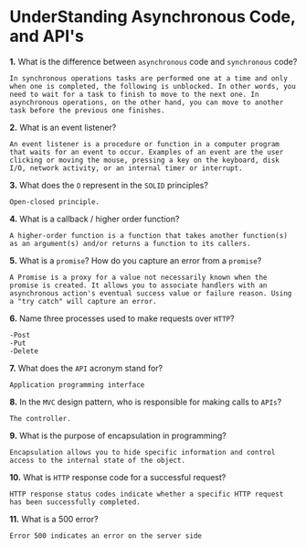# UnderStanding Asynchronous Code, and API's

**1.** What is the difference between `asynchronous` code and `synchronous` code?
<!-- enter you answer in the space below -->
```
In synchronous operations tasks are performed one at a time and only when one is completed, the following is unblocked. In other words, you need to wait for a task to finish to move to the next one. In asynchronous operations, on the other hand, you can move to another task before the previous one finishes.

```
**2.** What is an event listener?
<!-- enter you answer in the space below -->
```
An event listener is a procedure or function in a computer program that waits for an event to occur. Examples of an event are the user clicking or moving the mouse, pressing a key on the keyboard, disk I/O, network activity, or an internal timer or interrupt.
```
**3.** What does the `O` represent in the `SOLID` principles?
<!-- enter you answer in the space below -->
```
Open-closed principle.
```
**4.** What is a callback / higher order function?
<!-- enter you answer in the space below -->
```
A higher-order function is a function that takes another function(s) as an argument(s) and/or returns a function to its callers. 
```
**5.** What is a `promise`? How do you capture an error from a `promise`?
<!-- enter you answer in the space below -->
```
A Promise is a proxy for a value not necessarily known when the promise is created. It allows you to associate handlers with an asynchronous action's eventual success value or failure reason. Using a "try catch" will capture an error.
```
**6.** Name three processes used to make requests over `HTTP`?
<!-- enter you answer in the space below -->
```
-Post
-Put
-Delete 
```
**7.** What does the `API` acronym stand for?
<!-- enter you answer in the space below -->
```
Application programming interface
```
**8.** In the `MVC` design pattern, who is responsible for making calls to `APIs`?
<!-- enter you answer in the space below -->
```
The controller.

```
**9.** What is the purpose of encapsulation in programming?
<!-- enter you answer in the space below -->
```
Encapsulation allows you to hide specific information and control access to the internal state of the object.
```
**10.** What is `HTTP` response code for a successful request?
<!-- enter you answer in the space below -->
```
HTTP response status codes indicate whether a specific HTTP request has been successfully completed.
```
**11.** What is a 500 error?
<!-- enter you answer in the space below -->
```
Error 500 indicates an error on the server side
```